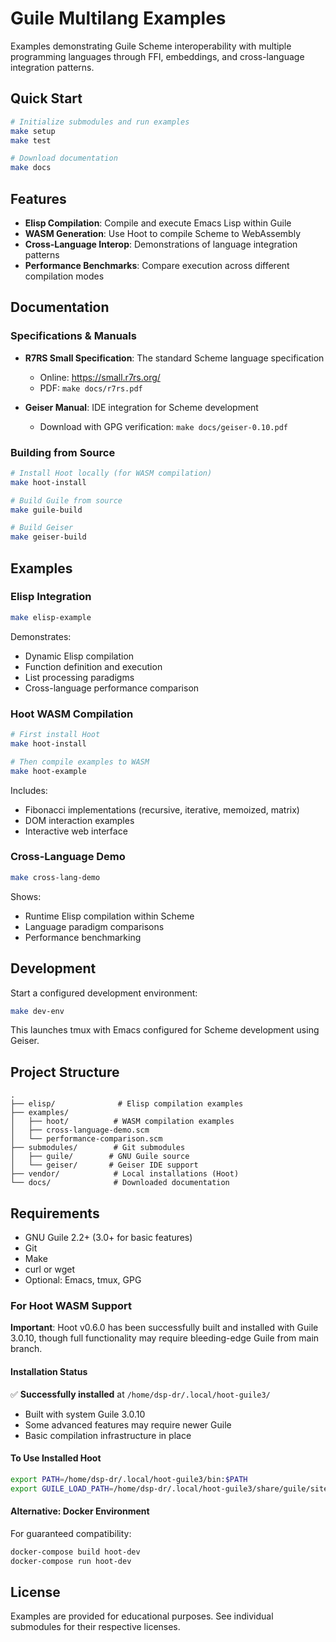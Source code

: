 # Guile Multilang Examples

Examples demonstrating Guile Scheme interoperability with multiple programming languages through FFI, embeddings, and cross-language integration patterns.

## Quick Start

```bash
# Initialize submodules and run examples
make setup
make test

# Download documentation
make docs
```

## Features

- **Elisp Compilation**: Compile and execute Emacs Lisp within Guile
- **WASM Generation**: Use Hoot to compile Scheme to WebAssembly
- **Cross-Language Interop**: Demonstrations of language integration patterns
- **Performance Benchmarks**: Compare execution across different compilation modes

## Documentation

### Specifications & Manuals

- **R7RS Small Specification**: The standard Scheme language specification
  - Online: https://small.r7rs.org/
  - PDF: `make docs/r7rs.pdf`
  
- **Geiser Manual**: IDE integration for Scheme development
  - Download with GPG verification: `make docs/geiser-0.10.pdf`

### Building from Source

```bash
# Install Hoot locally (for WASM compilation)
make hoot-install

# Build Guile from source
make guile-build

# Build Geiser
make geiser-build
```

## Examples

### Elisp Integration

```bash
make elisp-example
```

Demonstrates:
- Dynamic Elisp compilation
- Function definition and execution
- List processing paradigms
- Cross-language performance comparison

### Hoot WASM Compilation

```bash
# First install Hoot
make hoot-install

# Then compile examples to WASM
make hoot-example
```

Includes:
- Fibonacci implementations (recursive, iterative, memoized, matrix)
- DOM interaction examples
- Interactive web interface

### Cross-Language Demo

```bash
make cross-lang-demo
```

Shows:
- Runtime Elisp compilation within Scheme
- Language paradigm comparisons
- Performance benchmarking

## Development

Start a configured development environment:

```bash
make dev-env
```

This launches tmux with Emacs configured for Scheme development using Geiser.

## Project Structure

```
.
├── elisp/              # Elisp compilation examples
├── examples/           
│   ├── hoot/          # WASM compilation examples
│   ├── cross-language-demo.scm
│   └── performance-comparison.scm
├── submodules/        # Git submodules
│   ├── guile/        # GNU Guile source
│   └── geiser/       # Geiser IDE support
├── vendor/            # Local installations (Hoot)
└── docs/              # Downloaded documentation
```

## Requirements

- GNU Guile 2.2+ (3.0+ for basic features)
- Git
- Make  
- curl or wget
- Optional: Emacs, tmux, GPG

### For Hoot WASM Support

**Important**: Hoot v0.6.0 has been successfully built and installed with Guile 3.0.10, though full functionality may require bleeding-edge Guile from main branch.

#### Installation Status
✅ **Successfully installed** at `/home/dsp-dr/.local/hoot-guile3/`
- Built with system Guile 3.0.10
- Some advanced features may require newer Guile
- Basic compilation infrastructure in place

#### To Use Installed Hoot
```bash
export PATH=/home/dsp-dr/.local/hoot-guile3/bin:$PATH
export GUILE_LOAD_PATH=/home/dsp-dr/.local/hoot-guile3/share/guile/site/3.0:$GUILE_LOAD_PATH
```

#### Alternative: Docker Environment
For guaranteed compatibility:
```bash
docker-compose build hoot-dev
docker-compose run hoot-dev
```

## License

Examples are provided for educational purposes. See individual submodules for their respective licenses.